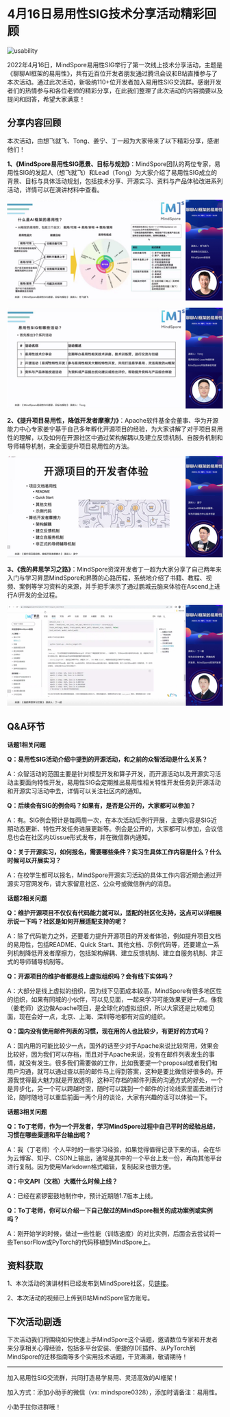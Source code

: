 # 4月16日易用性SIG技术分享活动精彩回顾

![usability](./images/usability.png)

2022年4月16日，MindSpore易用性SIG举行了第一次线上技术分享活动，主题是《聊聊AI框架的易用性》，共有近百位开发者朋友通过腾讯会议和B站直播参与了本次活动。通过此次活动，新吸纳110+位开发者加入易用性SIG交流群。感谢开发者们的热情参与和各位老师的精彩分享，在此我们整理了此次活动的内容摘要以及提问和回答，希望大家满意！

## 分享内容回顾

本次活动，由想飞就飞、Tong、姜宁、丁一超为大家带来了以下精彩分享，感谢他们！

**1、《MindSpore易用性SIG愿景、目标与规划》**：MindSpore团队的两位专家，易用性SIG的发起人（想飞就飞）和Lead（Tong）为大家介绍了易用性SIG成立的背景、目标与具体活动规划，包括技术分享、开源实习、资料与产品体验改进系列活动，详情可以在演讲材料中查看。

![lecturer1](./images/lecturer1.jpg)

![lecturer2](./images/lecturer2.jpg)

**2、《提升项目易用性，降低开发者摩擦力》**：Apache软件基金会董事、华为开源能力中心专家姜宁基于自己多年孵化开源项目的经验，为大家讲解了对于项目易用性的理解，以及如何在开源社区中通过架构解耦以及建立反馈机制、自服务机制和导师辅导机制，来全面提升项目易用性的方法。

![lecturer3](./images/lecturer3.jpg)

**3、《我的昇思学习之路》**：MindSpore资深开发者丁一超为大家分享了自己两年来入门与学习昇思MindSpore和昇腾的心路历程，系统地介绍了书籍、教程、视频、案例等学习资料的来源，并手把手演示了通过鹏城云脑来体验在Ascend上进行AI开发的全过程。

![lecturer4](./images/lecturer4.jpg)

## Q&A环节

**话题1相关问题**

**Q：易用性SIG活动介绍中提到的开源活动，和之前的众智活动是什么关系？**

A：众智活动的范围主要是针对模型开发和算子开发，而开源活动以及开源实习活动主要面向特性开发，易用性SIG会定期推出易用性相关特性开发任务到开源活动和开源实习活动中去，详情可以关注社区内的通知。

**Q：后续会有SIG的例会吗？如果有，是否是公开的，大家都可以参加？**

A：有。SIG例会预计是每两周一次，在本次活动后例行开展，主要内容是SIG近期动态更新、特性开发任务进展更新等。例会是公开的，大家都可以参加，会议信息也会在社区内以issue形式发布，并在微信群内通知。

**Q：关于开源实习，如何报名，需要哪些条件？实习生具体工作内容是什么？什么时候可以开展实习？**

A：在校学生都可以报名，MindSpore开源实习活动的具体工作内容近期会通过开源实习官网发布，请大家留意社区、公众号或微信群内的消息。

**话题2相关问题**

**Q：维护开源项目不仅仅有代码能力就可以，适配的社区化支持，这点可以详细展示说一下吗？社区是如何开展适配支持的呢？**

A：除了代码能力之外，还要着力提升开源项目的开发者体验，例如提升项目文档的易用性，包括README、Quick Start、其他文档、示例代码等，还要建立一系列机制降低开发者摩擦力，包括架构解耦、建立反馈机制、建立自服务机制、非正式的导师辅导机制等。

**Q：开源项目的维护者都是线上虚拟组织吗？会有线下实体吗？**

A：大部分是线上虚拟的组织，因为线下见面成本较高，MindSpore有很多地区性的组织，如果有同城的小伙伴，可以见见面，一起来学习可能效果更好一点。像我（姜老师）这边做Apache项目，是全球化的虚拟组织，所以大家还是比较难见面，现在会好一点，北京、上海、深圳等地都有对应的组织。

**Q：国内没有使用邮件列表的习惯，现在用的人也比较少，有更好的方式吗？**

A：国内用的可能比较少一点，国外的话至少对于Apache来说比较常用，效果会比较好，因为我们可以存档，而且对于Apache来说，没有在邮件列表发生的事情，就没有发生。很多我们需要做的工作，比如我要提一个proposal或者我们和用户沟通，就可以通过查以前的邮件马上得到答案，这种是要比微信好很多的。开源我觉得最大魅力就是开放透明，这种可存档的邮件列表的沟通方式的好处，一个是异步化，另一个可以跨越时空，随时可以跳到一个邮件的讨论线索里面去进行讨论，随时随地可以重启前面一两个月的谈论，大家有兴趣的话可以体验一下。

**话题3相关问题**

**Q：To丁老师，作为一个开发者，学习MindSpore过程中自己平时的经验总结，习惯在哪些渠道和平台输出呢？**

A：我（丁老师）个人平时的一些学习经验，如果觉得值得记录下来的话，会在华为云博客、知乎、CSDN上输出，通常是其中的一个平台上发一份，再向其他平台进行复制。因为使用Markdown格式编辑，复制起来也很方便。

**Q：中文API（文档）大概什么时候上线？**

A：已经在紧锣密鼓地制作中，预计近期随1.7版本上线。

**Q：To丁老师，你可以介绍一下自己做过的MindSpore相关的成功案例或实例吗？**

A：刚开始学的时候，做过一些性能（训练速度）的对比实例，后面会去尝试将一些TensorFlow或PyTorch的代码移植到MindSpore上。

## 资料获取

1、本次活动的演讲材料已经发布到MindSpore社区，见[链接](https://gitee.com/mindspore/community/tree/master/sigs/usability/docs/tech-sessions/20220416)。

2、本次活动的视频已上传到B站MindSpore官方账号。

## 下次活动剧透

下次活动我们将围绕如何快速上手MindSpore这个话题，邀请数位专家和开发者来分享相关心得经验，包括多平台安装、便捷的IDE插件、从PyTorch到MindSpore的迁移指南等多个实用技术话题，干货满满，敬请期待！

---

加入易用性SIG交流群，共同打造易学易用、灵活高效的AI框架！

加入方式：添加小助手的微信（vx: mindspore0328），添加时请备注：易用性。

小助手拉你进群哦！